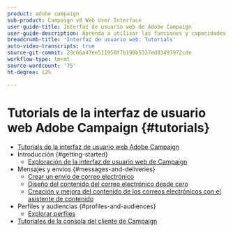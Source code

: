 ```yaml
---
product: adobe campaign
sub-product: Campaign v8 Web User Interface
user-guide-title: Interfaz de usuario web de Adobe Campaign
user-guide-description: Aprenda a utilizar las funciones y capacidades de la interfaz de usuario web de Adobe Campaign.
breadcrumb-title: 'Interfaz de usuario web: Tutorials'
auto-video-transcripts: true
source-git-commit: 23c66a47ee511950f7b190b5337ed83497972cde
workflow-type: tm+mt
source-wordcount: '75'
ht-degree: 12%

---
```



# Tutorials de la interfaz de usuario web Adobe Campaign {#tutorials}

+ [Tutorials de la interfaz de usuario web Adobe Campaign](/help/ac-web-learn-main/overview.md)
+ Introducción {#getting-started}
   + [Exploración de la interfaz de usuario web de Campaign](/help/get-started/explore-the-web-ui.md)
+ Mensajes y envíos {#messages-and-deliveries}
   + [Crear un envío de correo electrónico](/help/deliveries/create-an-email-delivery.md)
   + [Diseño del contenido del correo electrónico desde cero](/help/design-the-delivery/create-email-content-from-scratch.md)
   + [Creación y mejora del contenido de los correos electrónicos con el asistente de contenido](/help/design-the-delivery/create-and-improve-email-content-with-the-content-assistant.md)
+ Perfiles y audiencias {#profiles-and-audiences}
   + [Explorar perfiles](/help/get-started/explore-profiles.md)
+ [Tutoriales de la consola del cliente de Campaign](https://experienceleague.adobe.com/docs/campaign-learn/tutorials/overview.html)